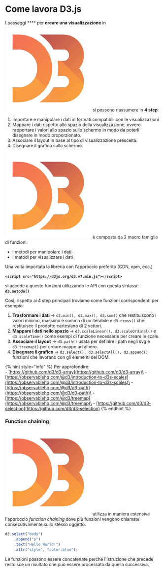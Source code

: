 # Come lavora D3.js



I passaggi **** per **creare una visualizzazione** in <img src="../../.gitbook/assets/1562726.png" alt="" data-size="line"> si possono riassumere in **4 step**:

1. Importare e manipolare i dati in formati compatibili con le visualizzazioni
2. Mappare i dati rispetto allo spazio della visualizzazione, ovvero rapportare i valori allo spazio sullo schermo in modo da poterli disegnare in modo proporzionato.
3. Associare il layout in base al tipo di visualizzazione prescelta.
4. Disegnare il grafico sullo schermo.

<img src="../../.gitbook/assets/1562726.png" alt="" data-size="line"> è composta da 2 macro famiglie di funzioni:

* i metodi per manipolare i dati
* i metodi per visualizzare i dati

Una volta importata la libreria con l'approccio  preferito (CDN, npm, ecc.)&#x20;

**`<script src="https://d3js.org/d3.v7.min.js"></script>`**

si accede a queste funzioni utilizzando le API con questa sintassi:\
**`d3.metodo()`**

Così, rispetto ai 4 step principali troviamo come funzioni corrispondenti per esempio:

1. **Trasformare i dati** -> `d3.min(), d3.max(), d3.sum()` che restituiscono i valori minimo, massimo e somma di un iterabile e `d3.cross()` che restituisce il prodotto cartesiano di 2 vettori.
2. **Mappare i dati nello spazio** -> `d3.scaleLinear(), d3.scaleOrdinal()` e `d3.scaleTime()` come esempi di funzione necessarie per creare le scale.
3. **Associare il layout** -> `d3.path()` usata per definire i path negli svg e `d3.treemap()` per creare mappe ad albero.
4. **Disegnare il grafico** -> `d3.select(), d3.selectAll(), d3.append()` funzioni che lavorano con gli elementi del DOM.

{% hint style="info" %}
Per approfondire:\
\- [https://github.com/d3/d3-array](https://github.com/d3/d3-array)\
\- [https://observablehq.com/@d3/introduction-to-d3s-scales](https://observablehq.com/@d3/introduction-to-d3s-scales)\
\- [https://observablehq.com/@d3/d3-path](https://observablehq.com/@d3/d3-path)\
\- [https://observablehq.com/@d3/treemap](https://observablehq.com/@d3/treemap)\
\- [https://github.com/d3/d3-selection](https://github.com/d3/d3-selection)
{% endhint %}

### Function chaining

<img src="../../.gitbook/assets/1562726.png" alt="" data-size="line"> utilizza in maniera estensiva l'approccio _function chaining_ dove più funzioni vengono chiamate consecutivamente sullo stesso oggetto.

```javascript
d3.select("body")
    .append("p")
    .text("Hello World!")
    .attr("style", "color:blue");
```

&#x20;Le funzioni possono essere concatenate perché l'istruzione che precede restuisce un risultato che può essere processato da quella successiva.





